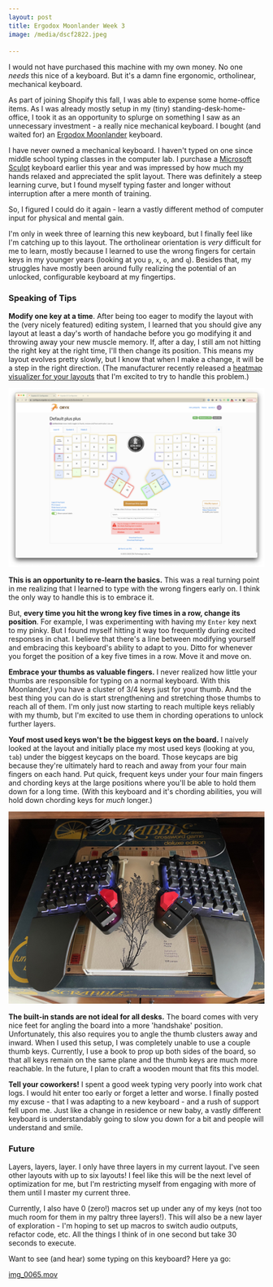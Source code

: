 ```yaml
---
layout: post
title: Ergodox Moonlander Week 3
image: /media/dscf2822.jpeg

---
```

I would not have purchased this machine with my own money. No one _needs_ this nice of a keyboard. But it's a damn fine ergonomic, ortholinear, mechanical keyboard.

As part of joining Shopify this fall, I was able to expense some home-office items. As I was already mostly setup in my (tiny) standing-desk-home-office, I took it as an opportunity to splurge on something I saw as an unnecessary investment - a really nice mechanical keyboard. I bought (and waited for) an [Ergodox Moonlander](https://www.zsa.io/moonlander/) keyboard.

I have never owned a mechanical keyboard. I haven't typed on one since middle school typing classes in the computer lab. I purchase a [Microsoft Sculpt](https://www.microsoft.com/accessories/en-us/products/keyboards/sculpt-ergonomic-desktop/l5v-00001#devkit-highlights) keyboard earlier this year and was impressed by how much my hands relaxed and appreciated the split layout. There was definitely a steep learning curve, but I found myself typing faster and longer without interruption after a mere month of training.

So, I figured I could do it again - learn a vastly different method of computer input for physical and mental gain.

I'm only in week three of learning this new keyboard, but I finally feel like I'm catching up to this layout. The ortholinear orientation is _very_ difficult for me to learn, mostly because I learned to use the wrong fingers for certain keys in my younger years (looking at you `p`, `x`, `o`, and `q`). Besides that, my struggles have mostly been around fully realizing the potential of an unlocked, configurable keyboard at my fingertips.

### Speaking of Tips

**Modify one key at a time**. After being too eager to modify the layout with the (very nicely featured) editing system, I learned that you should give any layout at least a day's worth of handache before you go modifying it and throwing away your new muscle memory. If, after a day, I still am not hitting the right key at the right time, I'll then change its position. This means my layout evolves pretty slowly, but I know that when I make a change, it will be a step in the right direction. (The manufacturer recently released a [heatmap visualizer for your layouts](https://blog.zsa.io/2012-introducing-heatmaps/) that I'm excited to try to handle this problem.)

![](/media/screen-shot-2020-12-17-at-21-01-48.png)

**This is an opportunity to re-learn the basics.** This was a real turning point in me realizing that I learned to type with the wrong fingers early on. I think the only way to handle this is to embrace it.

But, **every time you hit the wrong key five times in a row, change its position**. For example, I was experimenting with having my `Enter` key next to my pinky. But I found myself hitting it way too frequently during excited responses in chat. I believe that there's a line between modifying yourself and embracing this keyboard's ability to adapt to you. Ditto for whenever you forget the position of a key five times in a row. Move it and move on.

**Embrace your thumbs as valuable fingers.** I never realized how little your thumbs are responsible for typing on a normal keyboard. With this Moonlander,I you have a cluster of 3/4 keys just for your thumb. And the best thing you can do is start strengthening and stretching those thumbs to reach all of them. I'm only just now starting to reach multiple keys reliably with my thumb, but I'm excited to use them in chording operations to unlock further layers.

**Youf most used keys won't be the biggest keys on the board.** I naively looked at the layout and initially place my most used keys (looking at you, `tab`) under the biggest keycaps on the board. Those keycaps are big because they're ultimately hard to reach and away from your four main fingers on each hand. Put quick, frequent keys under your four main fingers and chording keys at the large positions where you'll be able to hold them down for a long time. (With this keyboard and it's chording abilities, you will hold down chording keys for _much_ longer.)

![](/media/img_0062.jpeg)

**The built-in stands are not ideal for all desks.** The board comes with very nice feet for angling the board into a more 'handshake' position. Unfortunately, this also requires you to angle the thumb clusters away and inward. When I used this setup, I was completely unable to use a couple thumb keys. Currently, I use a book to prop up both sides of the board, so that all keys remain on the same plane and the thumb keys are much more reachable. In the future, I plan to craft a wooden mount that fits this model.

**Tell your coworkers!** I spent a good week typing very poorly into work chat logs. I would hit enter too early or forget a letter and worse. I finally posted my excuse - that I was adapting to a new keyboard - and a rush of support fell upon me. Just like a change in residence or new baby, a vastly different keyboard is understandably going to slow you down for a bit and people will understand and smile.

### Future

Layers, layers, layer. I only have three layers in my current layout. I've seen other layouts with up to six layouts! I feel like this will be the next level of optimization for me, but I'm restricting myself from engaging with more of them until I master my current three.

Currently, I also have 0 (zero!) macros set up under any of my keys (not too much room for them in my paltry three layers!). This will also be a new layer of exploration - I'm hoping to set up macros to switch audio outputs, refactor code, etc. All the things I think of in one second but take 30 seconds to execute.

Want to see (and hear) some typing on this keyboard? Here ya go:

[img_0065.mov](/media/img_0065.mov "img_0065.mov")
